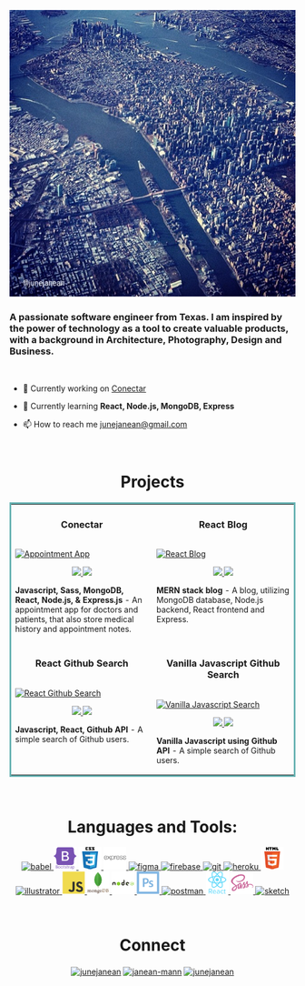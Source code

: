 <p align="center"><img src="imgs/IG_junejanean_NYC.jpg" ></p>

<h3>A passionate software engineer from Texas. I am inspired by the power of technology as a tool to create valuable products, with a background in Architecture, Photography, Design and Business.</h3><br />

- 🔭 Currently working on [Conectar](https://conectar-jjm.herokuapp.com/)

- 🌱 Currently learning **React, Node.js, MongoDB, Express**

- 📫 How to reach me junejanean@gmail.com

<br />

<h1 align="center">Projects</h1>
<table bordercolor="#66b2b2">
 <tr>
    <td width="50%" valign="top">
      <h3 align="center">Conectar</h3>
        <br />
        <a target="_blank" href="https://conectar-jjm.herokuapp.com/">
            <img src="imgs/conectar.gif" width="100%" alt="Appointment App"/>
        </a>
        <br />
        <p align="center">
          
  <a href="https://github.com/junejanean/conectar" target="_blank">
    <img src="https://img.shields.io/static/v1?label=|&message=REPO&color=blue&style=flat&logo=github&logo-color=white"/>
  </a>  
  <a href="https://conectar-jjm.herokuapp.com/" target="_blank">
    <img src="https://img.shields.io/static/v1?label=|&message=WEBSITE&color=9cf&style=flat&logo=wordpress&logo-color=white"/>
  </a>
      </p>
        <p><strong>Javascript, Sass, MongoDB, React, Node.js, & Express.js</strong> - An appointment app for doctors and patients, that also store medical history and appointment notes.</p>
    </td>
    <td width="50%" valign="top">
      <h3 align="center">React Blog</h3>
        <br />
      <a target="_blank" href="https://react-blog-jjm.herokuapp.com/">
            <img src="imgs/react_blog.gif" width="100%"  alt="React Blog"/>
        </a>
        <br />
        <p align="center">
          
  <a href="https://github.com/junejanean/react-blog" target="_blank">
    <img src="https://img.shields.io/static/v1?label=|&message=REPO&color=blue&style=flat&logo=github&logo-color=white"/>
  </a>
  <a href="https://react-blog-jjm.herokuapp.com/" target="_blank">
    <img src="https://img.shields.io/static/v1?label=|&message=WEBSITE&color=9cf&style=flat&logo=wordpress&logo-color=white"/>
  </a>
      </p>
        <p><strong>MERN stack blog</strong> - A blog, utilizing MongoDB database, Node.js backend, React frontend and Express.</p>
    </td>
  </tr>
   <tr>
    <td width="50%" valign="top">
      <h3 align="center">React Github Search</h3>
        <br />
        <a target="_blank" href="https://github-search-react-jjm.herokuapp.com/">
            <img src="imgs/github_search_VJS.gif" width="100%" alt="React Github Search"/>
        </a>
        <br />
        <p align="center">
          
  <a href="https://github.com/junejanean/github-search-react" target="_blank">
    <img src="https://img.shields.io/static/v1?label=|&message=REPO&color=blue&style=flat&logo=github&logo-color=white"/>
  </a>  
  <a href="https://conectar-jjm.herokuapp.com/" target="_blank">
    <img src="https://img.shields.io/static/v1?label=|&message=WEBSITE&color=9cf&style=flat&logo=wordpress&logo-color=white"/>
  </a>
      </p>
        <p><strong>Javascript, React, Github API</strong> - A simple search of Github users.</p>
    </td>
    <td width="50%" valign="top">
      <h3 align="center">Vanilla Javascript Github Search</h3>
        <br />
      <a target="_blank" href="https://github-search-jjm.herokuapp.com/">
            <img src="imgs/github_search_VJS.gif" width="100%"  alt="Vanilla Javascript Search"/>
        </a>
        <br />
        <p align="center">
          
  <a href="https://github.com/junejanean/github-search" target="_blank">
    <img src="https://img.shields.io/static/v1?label=|&message=REPO&color=blue&style=flat&logo=github&logo-color=white"/>
  </a>
  <a href="https://github-search-jjm.herokuapp.com/" target="_blank">
    <img src="https://img.shields.io/static/v1?label=|&message=WEBSITE&color=9cf&style=flat&logo=wordpress&logo-color=white"/>
  </a>
      </p>
        <p><strong>Vanilla Javascript using Github API</strong> - A simple search of Github users.</p>
    </td>
  </tr>
  </table>
  <br >
  <h1 align="center">Languages and Tools:</h1>
<p align="center"> <a href="https://babeljs.io/" target="_blank" rel="noreferrer"> <img src="https://www.vectorlogo.zone/logos/babeljs/babeljs-icon.svg" alt="babel" width="40" height="40"/> </a> <a href="https://getbootstrap.com" target="_blank" rel="noreferrer"> <img src="https://raw.githubusercontent.com/devicons/devicon/master/icons/bootstrap/bootstrap-plain-wordmark.svg" alt="bootstrap" width="40" height="40"/> </a> <a href="https://www.w3schools.com/css/" target="_blank" rel="noreferrer"> <img src="https://raw.githubusercontent.com/devicons/devicon/master/icons/css3/css3-original-wordmark.svg" alt="css3" width="40" height="40"/> </a> <a href="https://expressjs.com" target="_blank" rel="noreferrer"> <img src="https://raw.githubusercontent.com/devicons/devicon/master/icons/express/express-original-wordmark.svg" alt="express" width="40" height="40"/> </a> <a href="https://www.figma.com/" target="_blank" rel="noreferrer"> <img src="https://www.vectorlogo.zone/logos/figma/figma-icon.svg" alt="figma" width="40" height="40"/> </a> <a href="https://firebase.google.com/" target="_blank" rel="noreferrer"> <img src="https://www.vectorlogo.zone/logos/firebase/firebase-icon.svg" alt="firebase" width="40" height="40"/> </a> <a href="https://git-scm.com/" target="_blank" rel="noreferrer"> <img src="https://www.vectorlogo.zone/logos/git-scm/git-scm-icon.svg" alt="git" width="40" height="40"/> </a> <a href="https://heroku.com" target="_blank" rel="noreferrer"> <img src="https://www.vectorlogo.zone/logos/heroku/heroku-icon.svg" alt="heroku" width="40" height="40"/> </a> <a href="https://www.w3.org/html/" target="_blank" rel="noreferrer"> <img src="https://raw.githubusercontent.com/devicons/devicon/master/icons/html5/html5-original-wordmark.svg" alt="html5" width="40" height="40"/> </a> <a href="https://www.adobe.com/in/products/illustrator.html" target="_blank" rel="noreferrer"> <img src="https://www.vectorlogo.zone/logos/adobe_illustrator/adobe_illustrator-icon.svg" alt="illustrator" width="40" height="40"/> </a> <a href="https://developer.mozilla.org/en-US/docs/Web/JavaScript" target="_blank" rel="noreferrer"> <img src="https://raw.githubusercontent.com/devicons/devicon/master/icons/javascript/javascript-original.svg" alt="javascript" width="40" height="40"/> </a> <a href="https://www.mongodb.com/" target="_blank" rel="noreferrer"> <img src="https://raw.githubusercontent.com/devicons/devicon/master/icons/mongodb/mongodb-original-wordmark.svg" alt="mongodb" width="40" height="40"/> </a> <a href="https://nodejs.org" target="_blank" rel="noreferrer"> <img src="https://raw.githubusercontent.com/devicons/devicon/master/icons/nodejs/nodejs-original-wordmark.svg" alt="nodejs" width="40" height="40"/> </a> <a href="https://www.photoshop.com/en" target="_blank" rel="noreferrer"> <img src="https://raw.githubusercontent.com/devicons/devicon/master/icons/photoshop/photoshop-line.svg" alt="photoshop" width="40" height="40"/> </a> <a href="https://postman.com" target="_blank" rel="noreferrer"> <img src="https://www.vectorlogo.zone/logos/getpostman/getpostman-icon.svg" alt="postman" width="40" height="40"/> </a> <a href="https://reactjs.org/" target="_blank" rel="noreferrer"> <img src="https://raw.githubusercontent.com/devicons/devicon/master/icons/react/react-original-wordmark.svg" alt="react" width="40" height="40"/> </a> <a href="https://sass-lang.com" target="_blank" rel="noreferrer"> <img src="https://raw.githubusercontent.com/devicons/devicon/master/icons/sass/sass-original.svg" alt="sass" width="40" height="40"/> </a> <a href="https://www.sketch.com/" target="_blank" rel="noreferrer"> <img src="https://www.vectorlogo.zone/logos/sketchapp/sketchapp-icon.svg" alt="sketch" width="40" height="40"/> </a> </p>
<br >

 <h1 align="center">Connect</h1>
<p align="center">
<a href="https://twitter.com/junejanean" target="blank"><img align="center" src="https://raw.githubusercontent.com/rahuldkjain/github-profile-readme-generator/master/src/images/icons/Social/twitter.svg" alt="junejanean" height="30" width="40" /></a>
<a href="https://linkedin.com/in/janean-mann" target="blank"><img align="center" src="https://raw.githubusercontent.com/rahuldkjain/github-profile-readme-generator/master/src/images/icons/Social/linked-in-alt.svg" alt="janean-mann" height="30" width="40" /></a>
<a href="https://instagram.com/junejanean" target="blank"><img align="center" src="https://raw.githubusercontent.com/rahuldkjain/github-profile-readme-generator/master/src/images/icons/Social/instagram.svg" alt="junejanean" height="30" width="40" /></a>

</p>
